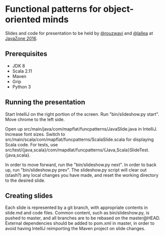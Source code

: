 # Functional patterns for object-oriented minds

Slides and code for presentation to be held by [@rouzwavi](https://github.com/rouzwawi) and
[@lallea](https://github.com/lallea) at [JavaZone 2016](https://2016.javazone.no/).

## Prerequisites

* JDK 8
* Scala 2.11
* Maven
* Grip
* Python 3


## Running the presentation

Start IntelliJ on the right portion of the screen. Run "bin/slideshow.py start". Move chrome to the left side.

Open up src/main/java/com/mapflat/funcpatterns/JavaSlide.java in IntelliJ. Increase font sizes. Switch to
src/main/scala/com/mapflat/funcpatterns/ScalaSlide.scala for displaying Scala code. For tests, use
src/test/{java,scala}/com/mapdlat/funcpatterns/{Java,Scala}SlideTest.{java,scala}.

In order to move forward, run the "bin/slideshow.py next". In order to back up, run "bin/slideshow.py prev". The
slideshow.py script will clear out (stash?) any local changes you have made, and reset the working directory to the
desired slide.


## Creating slides

Each slide is represented by a git branch, with appropriate contents in slide.md and code files. Common content, such as
bin/slideshow.py, is pushed to master, and all branches are to be rebased on the master@HEAD. External dependencies
should be added to pom.xml in master, in order to avoid having IntelliJ reimporting the Maven project on slide changes.

